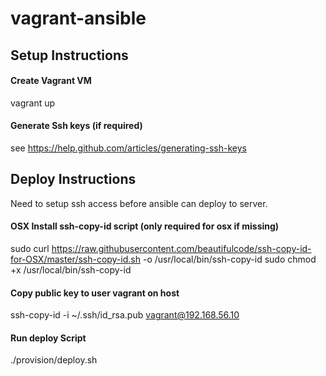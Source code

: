 vagrant-ansible
===============


## Setup Instructions

#### Create Vagrant VM
vagrant up

#### Generate Ssh keys (if required)
see https://help.github.com/articles/generating-ssh-keys


## Deploy Instructions

Need to setup ssh access before ansible can deploy to server.

#### OSX Install ssh-copy-id script (only required for osx if missing)
sudo curl https://raw.githubusercontent.com/beautifulcode/ssh-copy-id-for-OSX/master/ssh-copy-id.sh -o /usr/local/bin/ssh-copy-id
sudo chmod +x /usr/local/bin/ssh-copy-id

#### Copy public key to user vagrant on host
ssh-copy-id -i ~/.ssh/id_rsa.pub vagrant@192.168.56.10

#### Run deploy Script
./provision/deploy.sh

